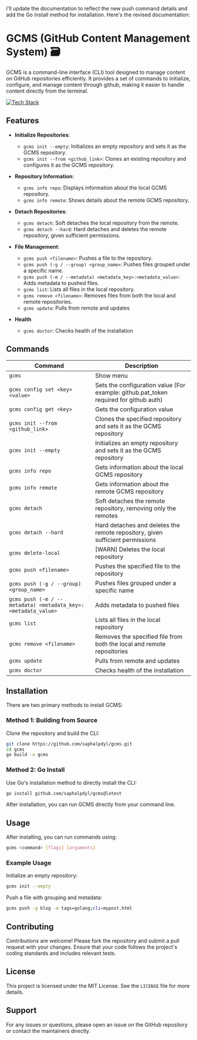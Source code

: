 I'll update the documentation to reflect the new push command details and add the Go install method for installation. Here's the revised documentation:

# GCMS (GitHub Content Management System) 🗃️
GCMS is a command-line interface (CLI) tool designed to manage content on GitHub repositories efficiently. It provides a set of commands to initialize, configure, and manage content through github, making it easier to handle content directly from the terminal.

[![Tech Stack](https://skillicons.dev/icons?i=go)]()

## Features
- **Initialize Repositories**: 
  - `gcms init --empty`: Initializes an empty repository and sets it as the GCMS repository.
  - `gcms init --from <github_link>`: Clones an existing repository and configures it as the GCMS repository.
- **Repository Information**:
  - `gcms info repo`: Displays information about the local GCMS repository.
  - `gcms info remote`: Shows details about the remote GCMS repository.
- **Detach Repositories**:
  - `gcms detach`: Soft detaches the local repository from the remote.
  - `gcms detach --hard`: Hard detaches and deletes the remote repository, given sufficient permissions.
- **File Management**:
  - `gcms push <filename>`: Pushes a file to the repository.
  - `gcms push (-g / --group) <group_name>`: Pushes files grouped under a specific name.
  - `gcms push (-m / --metadata) <metadata_key>:<metadata_value>`: Adds metadata to pushed files.
  - `gcms list`: Lists all files in the local repository.
  - `gcms remove <filename>`: Removes files from both the local and remote repositories.
  - `gcms update`: Pulls from remote and updates
 
- **Health**
  -  `gcms doctor`: Checks health of the installation

## Commands
| Command | Description |
|---------|-------------|
| `gcms` | Show menu |
| `gcms config set <key> <value>` | Sets the configuration value (For example: github.pat_token required for github auth) |
| `gcms config get <key>` | Gets the configuration value |
| `gcms init --from <github_link>` | Clones the specified repository and sets it as the GCMS repository |
| `gcms init --empty` | Initializes an empty repository and sets it as the GCMS repository |
| `gcms info repo` | Gets information about the local GCMS repository |
| `gcms info remote` | Gets information about the remote GCMS repository |
| `gcms detach` | Soft detaches the remote repository, removing only the remotes |
| `gcms detach --hard` | Hard detaches and deletes the remote repository, given sufficient permissions |
| `gcms delete-local` | [WARN] Deletes the local repository |
| `gcms push <filename>` | Pushes the specified file to the repository |
| `gcms push (-g / --group) <group_name>` | Pushes files grouped under a specific name |
| `gcms push (-m / --metadata) <metadata_key>:<metadata_value>` | Adds metadata to pushed files |
| `gcms list` | Lists all files in the local repository |
| `gcms remove <filename>` | Removes the specified file from both the local and remote repositories |
| `gcms update` | Pulls from remote and updates |
| `gcms doctor` | Checks health of the installation

## Installation
There are two primary methods to install GCMS:

### Method 1: Building from Source
Clone the repository and build the CLI:
```bash
git clone https://github.com/saphalpdyl/gcms.git
cd gcms
go build -o gcms
```

### Method 2: Go Install
Use Go's installation method to directly install the CLI:
```bash
go install github.com/saphalpdyl/gcms@latest
```

After installation, you can run GCMS directly from your command line.

## Usage
After installing, you can run commands using:
```bash
gcms <command> [flags] [arguments]
```

### Example Usage
Initialize an empty repository:
```bash
gcms init --empty
```

Push a file with grouping and metadata:
```bash
gcms push -g blog -m tags=golang;cli=mypost.html
```

## Contributing
Contributions are welcome! Please fork the repository and submit a pull request with your changes. Ensure that your code follows the project's coding standards and includes relevant tests.

## License
This project is licensed under the MIT License. See the `LICENSE` file for more details.

## Support
For any issues or questions, please open an issue on the GitHub repository or contact the maintainers directly.
